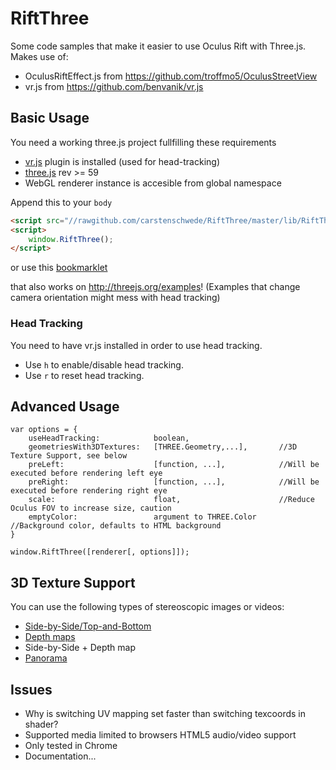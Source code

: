 RiftThree
=========

Some code samples that make it easier to use Oculus Rift with Three.js.
Makes use of:

-	OculusRiftEffect.js from https://github.com/troffmo5/OculusStreetView
-	vr.js from https://github.com/benvanik/vr.js


## Basic Usage

You need a working three.js project fullfilling these requirements
- [vr.js](https://github.com/benvanik/vr.js) plugin is installed (used for head-tracking)
- [three.js](https://github.com/mrdoob/three.js/) rev >= 59
- WebGL renderer instance is accesible from global namespace

Append this to your `body`
```html
<script src="//rawgithub.com/carstenschwede/RiftThree/master/lib/RiftThree.js"></script>
<script>
	window.RiftThree();
</script>
```

or use this 
<a href="javascript:(function()%7Bvar%20cmd%20%3D%20%22function%20loadJS(path%2Ccallback)%20%7Bvar%20script%20%3D%20document.createElement('script')%3Bscript.type%20%3D%20'text%2Fjavascript'%3Bscript.async%20%3D%20true%3Bscript.onload%20%3D%20callback%3Bscript.src%20%3D%20path%3Bdocument.getElementsByTagName('head')%5B0%5D.appendChild(script)%3B%7D%3BloadJS('%2F%2Frawgithub.com%2Fcarstenschwede%2FRiftThree%2Fmaster%2Flib%2FRiftThree.js'%2C%20function()%20%7Bwindow.RiftThree()%3B%7D)%3B%22%3Bvar%20i%20%3D%20document.getElementById('viewer')%3Bvar%20p%20%3D%20document.getElementById('panel')%3Bif%20(i%20%26%26%20p)%20%7Bvar%20is%20%3D%20i.style%2C%20ps%20%3D%20p.style%2C%20iD%2Cs%3Bps.zIndex%20%3D%202%3Bps.bottom%20%3D%20is.left%20%3D%200%3Bis.width%20%3D%20ps.width%20%3D%20%22100%25%22%3Bps.height%20%3D%20%22100px%22%3BiD%20%3D%20i.contentWindow.document%3Bs%20%3D%20iD.createElement('script')%3Bs.text%20%3D%20cmd%3BiD.getElementsByTagName(%22head%22)%5B0%5D.appendChild(s)%3B%7D%20else%20%7Beval(cmd)%3B%7D%7D)()">bookmarklet</a>

that also works on http://threejs.org/examples! (Examples that change camera orientation might mess with head tracking)


### Head Tracking
You need to have vr.js installed in order to use head tracking.
-	Use `h` to enable/disable head tracking.
- Use `r` to reset head tracking.

## Advanced Usage
```
var options = {
	useHeadTracking:			boolean,
	geometriesWith3DTextures:	[THREE.Geometry,...],		//3D Texture Support, see below
	preLeft:					[function, ...],			//Will be executed before rendering left eye
	preRight:					[function, ...],			//Will be executed before rendering right eye
	scale:						float,						//Reduce Oculus FOV to increase size, caution
	emptyColor:					argument to THREE.Color		//Background color, defaults to HTML background
}

window.RiftThree([renderer[, options]]);

```

## 3D Texture Support
You can use the following types of stereoscopic images or videos:
- [Side-by-Side/Top-and-Bottom](http://carstenschwede.github.io/RiftThree/examples/MediaPlayer/index.html#3)
- [Depth maps](http://carstenschwede.github.io/RiftThree/examples/MediaPlayer/index.html#2)
- Side-by-Side + Depth map
- [Panorama](http://carstenschwede.github.io/RiftThree/examples/MediaPlayer/index.html#0)

## Issues
- Why is switching UV mapping set faster than switching texcoords in shader?
- Supported media limited to browsers HTML5 audio/video support
- Only tested in Chrome
- Documentation...
